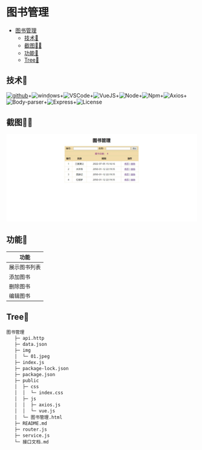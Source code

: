 # 图书管理
- [图书管理](#----)
  * [技术👵](#----)
  * [截图👳‍♂️](#-------)
  * [功能🎅](#----)
  * [Tree🌵](#tree--)
## 技术👵

[![github](https://img.shields.io/badge/Vogadero-bookManagement-181717.svg?&logo=github&logoColor=white)](https://github.com/Vogadero/bookManagement)+![windows](https://img.shields.io/badge/Windows10-0078D6?logo=windows&logoColor=white)+![VSCode](https://img.shields.io/badge/VSCode-1.68.1-007ACC?logo=visual-studio-code&logoColor=white)+![VueJS](https://img.shields.io/badge/Vue.js-2.6.14-35495e.svg?logo=vue.js&logoColor=4FC08D)+![Node](https://img.shields.io/badge/Node.js-16.14.0-43853D.svg?logo=node.js&logoColor=white)+![Npm](https://img.shields.io/badge/Npm-8.3.1-CB3837?logo=npm&logoColor=white)+![Axios](https://img.shields.io/badge/Axios.js-0.19.0-6F02B5.svg?logo=KaiOS&logoColor=white)+![Body-parser](https://img.shields.io/badge/Body_parser-1.20.0-EF1970.svg?logo=Odysee&logoColor=white)+![Express](https://img.shields.io/badge/Express-4.18.1-66653D.svg?logo=express&logoColor=white)+![License](https://img.shields.io/badge/License-MIT-00945E?logo=MEGA&logoColor=white)

## 截图👳‍♂️

![](img/01.jpeg)

## 功能🎅

| 功能         |
| ------------ |
| 展示图书列表 |
| 添加图书     |
| 删除图书     |
| 编辑图书     |

## Tree🌵 
```
图书管理
   ├─ api.http
   ├─ data.json
   ├─ img
   │  └─ 01.jpeg
   ├─ index.js
   ├─ package-lock.json
   ├─ package.json
   ├─ public
   │  ├─ css
   │  │  └─ index.css
   │  ├─ js
   │  │  ├─ axios.js
   │  │  └─ vue.js
   │  └─ 图书管理.html
   ├─ README.md
   ├─ router.js
   ├─ service.js
   └─ 接口文档.md
```
